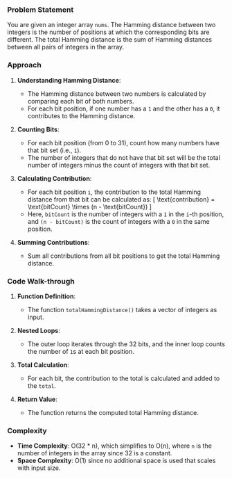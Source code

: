 ### Problem Statement
You are given an integer array `nums`. The Hamming distance between two integers is the number of positions at which the corresponding bits are different. The total Hamming distance is the sum of Hamming distances between all pairs of integers in the array.

### Approach
1. **Understanding Hamming Distance**:
   - The Hamming distance between two numbers is calculated by comparing each bit of both numbers.
   - For each bit position, if one number has a `1` and the other has a `0`, it contributes to the Hamming distance.

2. **Counting Bits**:
   - For each bit position (from 0 to 31), count how many numbers have that bit set (i.e., `1`).
   - The number of integers that do not have that bit set will be the total number of integers minus the count of integers with that bit set.

3. **Calculating Contribution**:
   - For each bit position `i`, the contribution to the total Hamming distance from that bit can be calculated as:
     \[
     \text{contribution} = \text{bitCount} \times (n - \text{bitCount})
     \]
   - Here, `bitCount` is the number of integers with a `1` in the `i`-th position, and `(n - bitCount)` is the count of integers with a `0` in the same position.

4. **Summing Contributions**:
   - Sum all contributions from all bit positions to get the total Hamming distance.

### Code Walk-through
1. **Function Definition**:
   - The function `totalHammingDistance()` takes a vector of integers as input.

2. **Nested Loops**:
   - The outer loop iterates through the 32 bits, and the inner loop counts the number of `1`s at each bit position.

3. **Total Calculation**:
   - For each bit, the contribution to the total is calculated and added to the `total`.

4. **Return Value**:
   - The function returns the computed total Hamming distance.

### Complexity
- **Time Complexity**: O(32 * n), which simplifies to O(n), where `n` is the number of integers in the array since 32 is a constant.
- **Space Complexity**: O(1) since no additional space is used that scales with input size.

